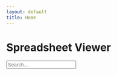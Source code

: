 ```yaml
---
layout: default
title: Home
---
```


<h1>Spreadsheet Viewer</h1>
<div id="table-container"></div>

<script src="https://cdnjs.cloudflare.com/ajax/libs/PapaParse/5.4.1/papaparse.min.js"></script>
<script src="/assets/js/spreadsheet.js"></script>

<input type="text" id="searchInput" placeholder="Search...">
